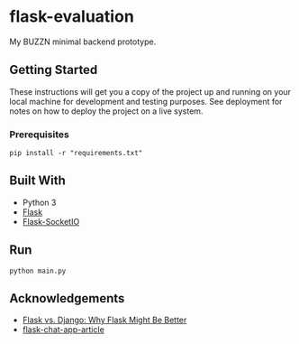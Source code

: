 # flask-evaluation
My BUZZN minimal backend prototype.

## Getting Started
These instructions will get you a copy of the project up and running on your local machine for development and testing purposes. See deployment for notes on how to deploy the project on a live system.

### Prerequisites
```
pip install -r "requirements.txt"
```

## Built With 
* Python 3
* [Flask](https://github.com/pallets/flask)
* [Flask-SocketIO](https://github.com/miguelgrinberg/Flask-SocketIO)

## Run 
```
python main.py
```

## Acknowledgements
* [Flask vs. Django: Why Flask Might Be Better](https://www.codementor.io/garethdwyer/flask-vs-django-why-flask-might-be-better-4xs7mdf8v)
* [flask-chat-app-article](https://github.com/samhita-alla/flask-chat-app-article)
